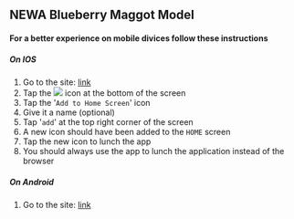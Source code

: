 ## NEWA Blueberry Maggot Model

#### For a better experience on mobile divices follow these instructions

##### On IOS

1.  Go to the site: [link](https://alexsinfarosa.github.io/blueberry-maggot-model-new/)
2.  Tap the <img src="https://png.icons8.com/ios/18/000000/level-up.png"> icon at the bottom of the screen
3.  Tap the '`Add to Home Screen`' icon
4.  Give it a name (optional)
5.  Tap '`add`' at the top right corner of the screen
6.  A new icon should have been added to the `HOME` screen
7.  Tap the new icon to lunch the app
8.  You should always use the app to lunch the application instead of the browser

##### On Android

1.  Go to the site: [link](https://alexsinfarosa.github.io/blueberry-maggot-model-new/)
